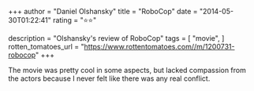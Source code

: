 +++
author = "Daniel Olshansky"
title = "RoboCop"
date = "2014-05-30T01:22:41"
rating = "⭐⭐"

description = "Olshansky's review of RoboCop"
tags = [
    "movie",
]
rotten_tomatoes_url = "https://www.rottentomatoes.com//m/1200731-robocop"
+++

The movie was pretty cool in some aspects, but lacked compassion from the actors because I never felt like there was any real conflict.
